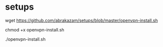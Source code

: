 # setups
wget https://github.com/abrakazam/setups/blob/master/openvpn-install.sh

chmod +x openvpn-install.sh

./openvpn-install.sh
